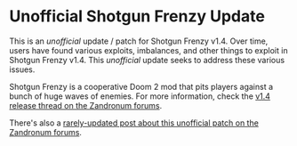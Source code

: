 # Unofficial Shotgun Frenzy Update

This is an *unofficial* update / patch for Shotgun Frenzy v1.4. Over time, users have found various exploits, imbalances, and other things to exploit in Shotgun Frenzy v1.4. This *unofficial* update seeks to address these various issues.

Shotgun Frenzy is a cooperative Doom 2 mod that pits players against a bunch of huge waves of enemies. For more information, check the [v1.4 release thread on the Zandronum forums](https://zandronum.com/forum/viewtopic.php?t=479).

There's also a [rarely-updated post about this unofficial patch on the Zandronum forums](https://zandronum.com/forum/viewtopic.php?t=4274).
